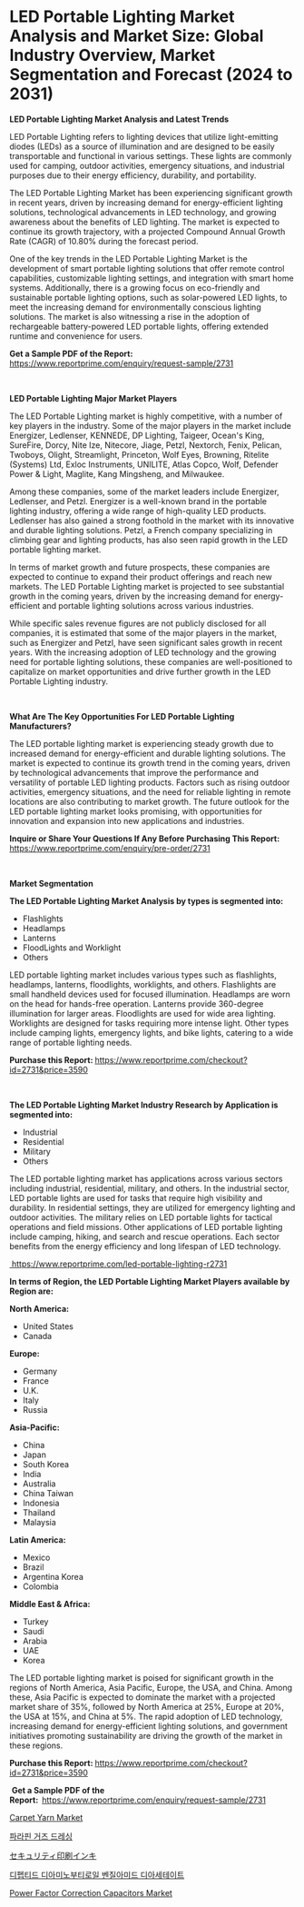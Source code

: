 <p><h1>LED Portable Lighting Market Analysis and Market Size: Global Industry Overview, Market Segmentation and Forecast (2024 to 2031)</h1></p><p><strong>LED Portable Lighting Market Analysis and Latest Trends</strong></p>
<p><p>LED Portable Lighting refers to lighting devices that utilize light-emitting diodes (LEDs) as a source of illumination and are designed to be easily transportable and functional in various settings. These lights are commonly used for camping, outdoor activities, emergency situations, and industrial purposes due to their energy efficiency, durability, and portability.</p><p>The LED Portable Lighting Market has been experiencing significant growth in recent years, driven by increasing demand for energy-efficient lighting solutions, technological advancements in LED technology, and growing awareness about the benefits of LED lighting. The market is expected to continue its growth trajectory, with a projected Compound Annual Growth Rate (CAGR) of 10.80% during the forecast period.</p><p>One of the key trends in the LED Portable Lighting Market is the development of smart portable lighting solutions that offer remote control capabilities, customizable lighting settings, and integration with smart home systems. Additionally, there is a growing focus on eco-friendly and sustainable portable lighting options, such as solar-powered LED lights, to meet the increasing demand for environmentally conscious lighting solutions. The market is also witnessing a rise in the adoption of rechargeable battery-powered LED portable lights, offering extended runtime and convenience for users.</p></p>
<p><strong>Get a Sample PDF of the Report:&nbsp;</strong> <a href="https://www.reportprime.com/enquiry/request-sample/2731">https://www.reportprime.com/enquiry/request-sample/2731</a></p>
<p>&nbsp;</p>
<p><strong>LED Portable Lighting Major Market Players</strong></p>
<p><p>The LED Portable Lighting market is highly competitive, with a number of key players in the industry. Some of the major players in the market include Energizer, Ledlenser, KENNEDE, DP Lighting, Taigeer, Ocean's King, SureFire, Dorcy, Nite Ize, Nitecore, Jiage, Petzl, Nextorch, Fenix, Pelican, Twoboys, Olight, Streamlight, Princeton, Wolf Eyes, Browning, Ritelite (Systems) Ltd, Exloc Instruments, UNILITE, Atlas Copco, Wolf, Defender Power & Light, Maglite, Kang Mingsheng, and Milwaukee.</p><p>Among these companies, some of the market leaders include Energizer, Ledlenser, and Petzl. Energizer is a well-known brand in the portable lighting industry, offering a wide range of high-quality LED products. Ledlenser has also gained a strong foothold in the market with its innovative and durable lighting solutions. Petzl, a French company specializing in climbing gear and lighting products, has also seen rapid growth in the LED portable lighting market.</p><p>In terms of market growth and future prospects, these companies are expected to continue to expand their product offerings and reach new markets. The LED Portable Lighting market is projected to see substantial growth in the coming years, driven by the increasing demand for energy-efficient and portable lighting solutions across various industries.</p><p>While specific sales revenue figures are not publicly disclosed for all companies, it is estimated that some of the major players in the market, such as Energizer and Petzl, have seen significant sales growth in recent years. With the increasing adoption of LED technology and the growing need for portable lighting solutions, these companies are well-positioned to capitalize on market opportunities and drive further growth in the LED Portable Lighting industry.</p></p>
<p>&nbsp;</p>
<p><strong>What Are The Key Opportunities For LED Portable Lighting Manufacturers?</strong></p>
<p><p>The LED portable lighting market is experiencing steady growth due to increased demand for energy-efficient and durable lighting solutions. The market is expected to continue its growth trend in the coming years, driven by technological advancements that improve the performance and versatility of portable LED lighting products. Factors such as rising outdoor activities, emergency situations, and the need for reliable lighting in remote locations are also contributing to market growth. The future outlook for the LED portable lighting market looks promising, with opportunities for innovation and expansion into new applications and industries.</p></p>
<p><strong>Inquire or Share Your Questions If Any Before Purchasing This Report:</strong> <a href="https://www.reportprime.com/enquiry/pre-order/2731">https://www.reportprime.com/enquiry/pre-order/2731</a></p>
<p>&nbsp;</p>
<p><strong>Market Segmentation</strong></p>
<p><strong>The LED Portable Lighting Market Analysis by types is segmented into:</strong></p>
<p><ul><li>Flashlights</li><li>Headlamps</li><li>Lanterns</li><li>FloodLights and Worklight</li><li>Others</li></ul></p>
<p><p>LED portable lighting market includes various types such as flashlights, headlamps, lanterns, floodlights, worklights, and others. Flashlights are small handheld devices used for focused illumination. Headlamps are worn on the head for hands-free operation. Lanterns provide 360-degree illumination for larger areas. Floodlights are used for wide area lighting. Worklights are designed for tasks requiring more intense light. Other types include camping lights, emergency lights, and bike lights, catering to a wide range of portable lighting needs.</p></p>
<p><strong>Purchase this Report:&nbsp;</strong><a href="https://www.reportprime.com/checkout?id=2731&price=3590">https://www.reportprime.com/checkout?id=2731&price=3590</a></p>
<p>&nbsp;</p>
<p><strong>The LED Portable Lighting Market Industry Research by Application is segmented into:</strong></p>
<p><ul><li>Industrial</li><li>Residential</li><li>Military</li><li>Others</li></ul></p>
<p><p>The LED portable lighting market has applications across various sectors including industrial, residential, military, and others. In the industrial sector, LED portable lights are used for tasks that require high visibility and durability. In residential settings, they are utilized for emergency lighting and outdoor activities. The military relies on LED portable lights for tactical operations and field missions. Other applications of LED portable lighting include camping, hiking, and search and rescue operations. Each sector benefits from the energy efficiency and long lifespan of LED technology.</p></p>
<p><a href="https://www.reportprime.com/led-portable-lighting-r2731">&nbsp;https://www.reportprime.com/led-portable-lighting-r2731</a></p>
<p><strong>In terms of Region, the LED Portable Lighting Market Players available by Region are:</strong></p>
<p>
    <p> <strong> North America: </strong>
        <ul>
            <li>United States</li>
            <li>Canada</li>
        </ul>
        </p> 
    <p> <strong> Europe: </strong>
        <ul>
            <li>Germany</li>
            <li>France</li>
            <li>U.K.</li>
            <li>Italy</li>
            <li>Russia</li>
        </ul>
        </p> 
    <p> <strong> Asia-Pacific: </strong>
        <ul>
            <li>China</li>
            <li>Japan</li>
            <li>South Korea</li>
            <li>India</li>
            <li>Australia</li>
            <li>China Taiwan</li>
            <li>Indonesia</li>
            <li>Thailand</li>
            <li>Malaysia</li>
        </ul>
        </p> 
    <p> <strong> Latin America: </strong>
        <ul>
            <li>Mexico</li>
            <li>Brazil</li>
            <li>Argentina Korea</li>
            <li>Colombia</li>
        </ul>
        </p> 
    <p> <strong> Middle East & Africa: </strong>
        <ul>
            <li>Turkey</li>
            <li>Saudi</li>
            <li>Arabia</li>
            <li>UAE</li>
            <li>Korea</li>
        </ul>
    </p>
    </p>
<p><p>The LED portable lighting market is poised for significant growth in the regions of North America, Asia Pacific, Europe, the USA, and China. Among these, Asia Pacific is expected to dominate the market with a projected market share of 35%, followed by North America at 25%, Europe at 20%, the USA at 15%, and China at 5%. The rapid adoption of LED technology, increasing demand for energy-efficient lighting solutions, and government initiatives promoting sustainability are driving the growth of the market in these regions.</p></p>
<p><strong>Purchase this Report: </strong><a href="https://www.reportprime.com/checkout?id=2731&price=3590">https://www.reportprime.com/checkout?id=2731&price=3590</a></p>
<p>&nbsp;<strong>Get a Sample PDF of the Report:&nbsp;&nbsp;</strong><a href="https://www.reportprime.com/enquiry/request-sample/2731">https://www.reportprime.com/enquiry/request-sample/2731</a></p>
<p><strong></strong></p>
<p><p><a href="https://issuu.com/reportprime-2/docs/carpet-yarn-market-size-2030.pptx">Carpet Yarn Market</a></p><p><a href="https://github.com/camron674/Market-Research-Report-List-1/blob/main/776276269394.md">파라핀 거즈 드레싱</a></p><p><a href="https://github.com/Sophiaard2003/Market-Research-Report-List-1/blob/main/721933572513.md">セキュリティ印刷インキ</a></p><p><a href="https://github.com/BrettWeberrt8767765/Market-Research-Report-List-1/blob/main/676564169390.md">디펩티드 디아미노부티로일 벤질아미드 디아세테이트</a></p><p><a href="https://github.com/jerrycopelandthomaswsqd8q/Market-Research-Report-List-2/blob/main/power-factor-correction-capacitors-market.md">Power Factor Correction Capacitors Market</a></p></p>